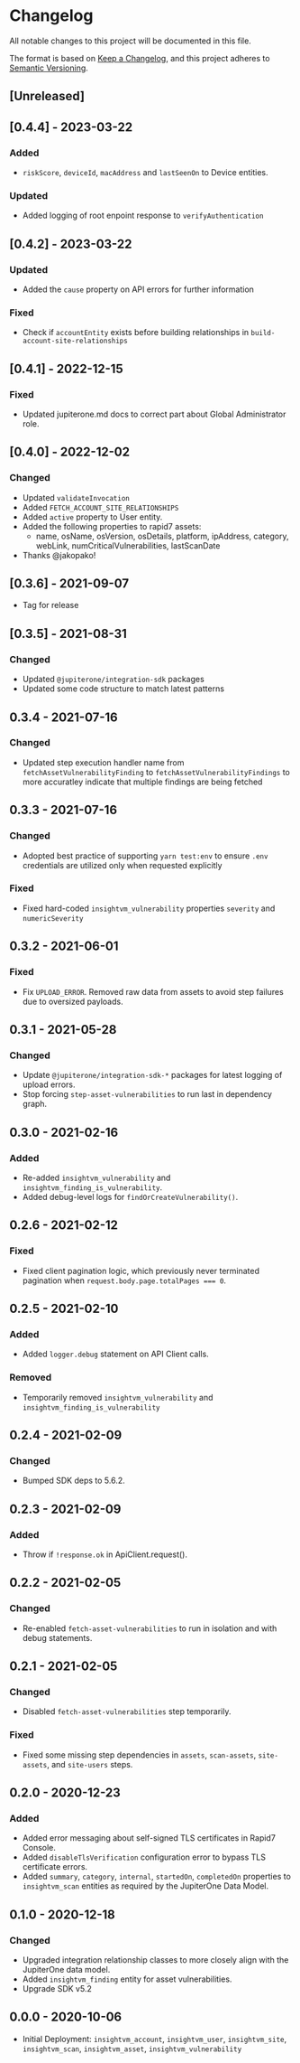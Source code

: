 # Changelog

All notable changes to this project will be documented in this file.

The format is based on [Keep a Changelog](https://keepachangelog.com/en/1.0.0/),
and this project adheres to
[Semantic Versioning](https://semver.org/spec/v2.0.0.html).

## [Unreleased]

## [0.4.4] - 2023-03-22

### Added

- `riskScore`, `deviceId`, `macAddress` and `lastSeenOn` to Device entities.

### Updated

- Added logging of root enpoint response to `verifyAuthentication`

## [0.4.2] - 2023-03-22

### Updated

- Added the `cause` property on API errors for further information

### Fixed

- Check if `accountEntity` exists before building relationships in
  `build-account-site-relationships`

## [0.4.1] - 2022-12-15

### Fixed

- Updated jupiterone.md docs to correct part about Global Administrator role.

## [0.4.0] - 2022-12-02

### Changed

- Updated `validateInvocation`
- Added `FETCH_ACCOUNT_SITE_RELATIONSHIPS`
- Added `active` property to User entity.
- Added the following properties to rapid7 assets:
  - name, osName, osVersion, osDetails, platform, ipAddress, category, webLink,
    numCriticalVulnerabilities, lastScanDate
- Thanks @jakopako!

## [0.3.6] - 2021-09-07

- Tag for release

## [0.3.5] - 2021-08-31

### Changed

- Updated `@jupiterone/integration-sdk` packages
- Updated some code structure to match latest patterns

## 0.3.4 - 2021-07-16

### Changed

- Updated step execution handler name from `fetchAssetVulnerabilityFinding` to
  `fetchAssetVulnerabilityFindings` to more accuratley indicate that multiple
  findings are being fetched

## 0.3.3 - 2021-07-16

### Changed

- Adopted best practice of supporting `yarn test:env` to ensure `.env`
  credentials are utilized only when requested explicitly

### Fixed

- Fixed hard-coded `insightvm_vulnerability` properties `severity` and
  `numericSeverity`

## 0.3.2 - 2021-06-01

### Fixed

- Fix `UPLOAD_ERROR`. Removed raw data from assets to avoid step failures due to
  oversized payloads.

## 0.3.1 - 2021-05-28

### Changed

- Update `@jupiterone/integration-sdk-*` packages for latest logging of upload
  errors.
- Stop forcing `step-asset-vulnerabilities` to run last in dependency graph.

## 0.3.0 - 2021-02-16

### Added

- Re-added `insightvm_vulnerability` and `insightvm_finding_is_vulnerability`.
- Added debug-level logs for `findOrCreateVulnerability()`.

## 0.2.6 - 2021-02-12

### Fixed

- Fixed client pagination logic, which previously never terminated pagination
  when `request.body.page.totalPages === 0`.

## 0.2.5 - 2021-02-10

### Added

- Added `logger.debug` statement on API Client calls.

### Removed

- Temporarily removed `insightvm_vulnerability` and
  `insightvm_finding_is_vulnerability`

## 0.2.4 - 2021-02-09

### Changed

- Bumped SDK deps to 5.6.2.

## 0.2.3 - 2021-02-09

### Added

- Throw if `!response.ok` in ApiClient.request().

## 0.2.2 - 2021-02-05

### Changed

- Re-enabled `fetch-asset-vulnerabilities` to run in isolation and with debug
  statements.

## 0.2.1 - 2021-02-05

### Changed

- Disabled `fetch-asset-vulnerabilities` step temporarily.

### Fixed

- Fixed some missing step dependencies in `assets`, `scan-assets`,
  `site-assets`, and `site-users` steps.

## 0.2.0 - 2020-12-23

### Added

- Added error messaging about self-signed TLS certificates in Rapid7 Console.
- Added `disableTlsVerification` configuration error to bypass TLS certificate
  errors.
- Added `summary`, `category`, `internal`, `startedOn`, `completedOn` properties
  to `insightvm_scan` entities as required by the JupiterOne Data Model.

## 0.1.0 - 2020-12-18

### Changed

- Upgraded integration relationship classes to more closely align with the
  JupiterOne data model.
- Added `insightvm_finding` entity for asset vulnerabilities.
- Upgrade SDK v5.2

## 0.0.0 - 2020-10-06

- Initial Deployment: `insightvm_account`, `insightvm_user`, `insightvm_site`,
  `insightvm_scan`, `insightvm_asset`, `insightvm_vulnerability`
